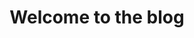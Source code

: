 ---
title: 			"Welcome to the blog"
description: 	"This is where I document my experiences with using new technologies."
identifier:		"blog"
---